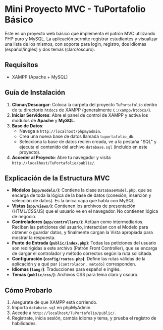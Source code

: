 # Mini Proyecto MVC - TuPortafolio Básico

Este es un proyecto web básico que implementa el patrón MVC utilizando PHP puro y MySQL. La aplicación permite registrar estudiantes y visualizar una lista de los mismos, con soporte para login, registro, dos idiomas (español/inglés) y dos temas (claro/oscuro).

## Requisitos
- XAMPP (Apache + MySQL)

## Guía de Instalación

1. **Clonar/Descargar**: Coloca la carpeta del proyecto `TuPortafolio` dentro de tu directorio `htdocs` de XAMPP (generalmente `C:/xampp/htdocs/`).
2. **Iniciar Servidores**: Abre el panel de control de XAMPP y activa los módulos de **Apache** y **MySQL**.
3. **Base de Datos**:
    - Navega a `http://localhost/phpmyadmin`.
    - Crea una nueva base de datos llamada `tuportafolio_db`.
    - Selecciona la base de datos recién creada, ve a la pestaña "SQL" y ejecuta el contenido del archivo `database.sql` (incluido en este proyecto).
4. **Acceder al Proyecto**: Abre tu navegador y visita `http://localhost/TuPortafolio/public/`.

## Explicación de la Estructura MVC

- **Modelos (`app/models/`)**: Contiene la clase `DatabaseModel.php`, que se encarga de toda la lógica de la base de datos (conexión, inserción y selección de datos). Es la única capa que habla con MySQL.
- **Vistas (`app/views/`)**: Contienen los archivos de presentación (HTML/CSS/JS) que el usuario ve en el navegador. No contienen lógica de negocio.
- **Controladores (`app/controllers/`)**: Actúan como intermediarios. Reciben las peticiones del usuario, interactúan con el Modelo para obtener o guardar datos, y finalmente cargan la Vista apropiada para mostrar la respuesta.
- **Punto de Entrada (`public/index.php`)**: Todas las peticiones del usuario son redirigidas a este archivo (Patrón Front Controller), que se encarga de cargar el controlador y método correctos según la ruta solicitada.
- **Configuración (`config/routes.php`)**: Define las rutas válidas de la aplicación y a qué par `[Controlador, método]` corresponden.
- **Idiomas (`lang/`)**: Traducciones para español e inglés.
- **Temas (`public/css/`)**: Archivos CSS para tema claro y oscuro.

## Cómo Probarlo

1. Asegúrate de que XAMPP está corriendo.
2. Importa `database.sql` en phpMyAdmin.
3. Accede a `http://localhost/TuPortafolio/public/`.
4. Regístrate, inicia sesión, cambia idioma y tema, y prueba el registro de habilidades.


